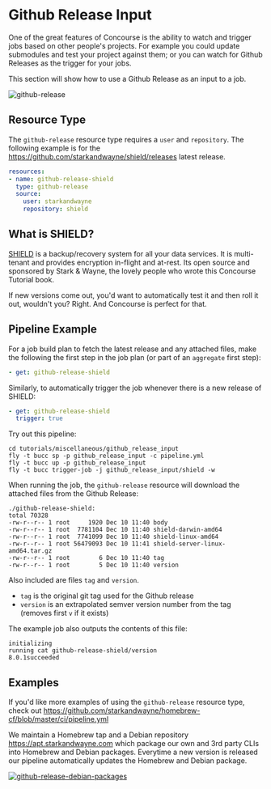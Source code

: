 # Github Release Input

One of the great features of Concourse is the ability to watch and trigger jobs based on other people's projects. For example you could update submodules and test your project against them; or you can watch for Github Releases as the trigger for your jobs.

This section will show how to use a Github Release as an input to a job.

![github-release](/images/github-release.png)

## Resource Type

The `github-release` resource type requires a `user` and `repository`. The following example is for the https://github.com/starkandwayne/shield/releases latest release.

```yaml
resources:
- name: github-release-shield
  type: github-release
  source:
    user: starkandwayne
    repository: shield
```

## What is SHIELD?

[SHIELD](https://shieldproject.io/) is a backup/recovery system for all your data services. It is multi-tenant and provides encryption in-flight and at-rest. Its open source and sponsored by Stark & Wayne, the lovely people who wrote this Concourse Tutorial book.

If new versions come out, you'd want to automatically test it and then roll it out, wouldn't you? Right. And Concourse is perfect for that.

## Pipeline Example

For a job build plan to fetch the latest release and any attached files, make the following the first step in the job plan (or part of an `aggregate` first step):

```yaml
- get: github-release-shield
```

Similarly, to automatically trigger the job whenever there is a new release of SHIELD:

```yaml
- get: github-release-shield
  trigger: true
```

Try out this pipeline:

```
cd tutorials/miscellaneous/github_release_input
fly -t bucc sp -p github_release_input -c pipeline.yml
fly -t bucc up -p github_release_input
fly -t bucc trigger-job -j github_release_input/shield -w
```

When running the job, the `github-release` resource will download the attached files from the Github Release:

```
./github-release-shield:
total 70328
-rw-r--r-- 1 root     1920 Dec 10 11:40 body
-rw-r--r-- 1 root  7781104 Dec 10 11:40 shield-darwin-amd64
-rw-r--r-- 1 root  7741099 Dec 10 11:40 shield-linux-amd64
-rw-r--r-- 1 root 56479093 Dec 10 11:41 shield-server-linux-amd64.tar.gz
-rw-r--r-- 1 root        6 Dec 10 11:40 tag
-rw-r--r-- 1 root        5 Dec 10 11:40 version
```

Also included are files `tag` and `version`.

-	`tag` is the original git tag used for the Github release
-	`version` is an extrapolated semver version number from the tag (removes first `v` if it exists)

The example job also outputs the contents of this file:

```
initializing
running cat github-release-shield/version
8.0.1succeeded
```

## Examples

If you'd like more examples of using the `github-release` resource type, check out https://github.com/starkandwayne/homebrew-cf/blob/master/ci/pipeline.yml

We maintain a Homebrew tap and a Debian repository https://apt.starkandwayne.com which package our own and 3rd party CLIs into Homebrew and Debian packages. Everytime a new version is released our pipeline automatically updates the Homebrew and Debian package.

[![github-release-debian-packages](/images/github-release-debian-packages.png)](http://ci.starkandwayne.com/teams/main/pipelines/homebrew-recipes?groups=debian)

